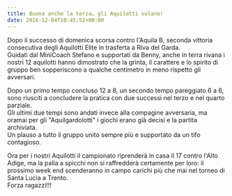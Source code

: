 ```yaml
---
title: Buona anche la terza… gli Aquilotti volano!
date: 2016-12-04T10:45:52+00:00
---
```

Dopo il successo di domenica scorsa contro l'Aquila B, seconda vittoria consecutiva degli Aquilotti Elite in trasferta a Riva del Garda.  
Guidati dal MiniCoach Stefano e supportati da Benny, anche in terra rivana i nostri 12 aquilotti hanno dimostrato che la grinta, il carattere e lo spirito di gruppo ben sopperiscono a qualche centimetro in meno rispetto gli avversari.

Dopo un primo tempo concluso 12 a 8, un secondo tempo pareggiato 6 a 6, sono riusciti a concludere la pratica con due successi nel terzo e nel quarto parziale.  
Gli ultimi due tempi sono andati invece alla compagine avversaria, ma oramai per gli "Aquilgardolotti" i giochi erano già decisi e la partita archiviata.  
Un plauso a tutto il gruppo unito sempre più e supportato da un tifo contagioso.

Ora per i nostri Aquilotti il campionato riprenderà in casa il 17 contro l'Alto Adige, ma la palla a spicchi non si raffredderà certamente per loro: il prossimo week end scenderanno in campo carichi più che mai nel torneo di Santa Lucia a Trento.  
Forza ragazzi!!!